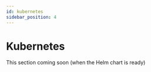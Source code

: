 ```yaml
---
id: kubernetes
sidebar_position: 4
---
```


# Kubernetes

This section coming soon (when the Helm chart is ready)